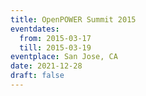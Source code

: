 ```yaml
---
title: OpenPOWER Summit 2015
eventdates:
  from: 2015-03-17
  till: 2015-03-19
eventplace: San Jose, CA
date: 2021-12-28
draft: false
---
```

